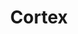 ---
codehost: https://github.com/https://github.com/cortexlabs/cortex
logohandle: cortexdev
sort: cortex
title: Cortex
website: https://www.cortex.dev/
---